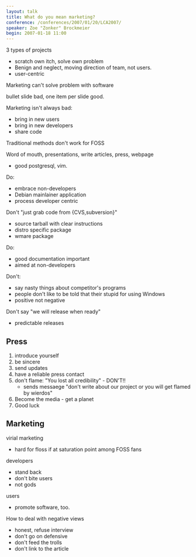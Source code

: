 ```yaml
---
layout: talk
title: What do you mean marketing?
conference: /conferences/2007/01/20/LCA2007/
speaker: Zoe "Zonker" Brockmeier
begin: 2007-01-18 11:00
---
```

3 types of projects

* scratch own itch, solve own problem
* Benign and neglect, moving direction of team, not users.
* user-centric

Marketing can't solve problem with software

bullet slide bad, one item per slide good.

Marketing isn't always bad:

* bring in new users
* bring in new developers
* share code

Traditional methods don't work for FOSS

Word of mouth, presentations, write articles, press, webpage

* good postgresql, vim.

Do:

* embrace non-developers
* Debian mainlainer application
* process developer centric

Don't "just grab code from {CVS,subversion}"

* source tarball with clear instructions
* distro specific package
* wmare package

Do:

* good documentation important
* aimed at non-developers

Don't:

* say nasty things about competitor's programs
* people don't like to be told that their stupid for using Windows
* positive not negative

Don't say "we will release when ready"

* predictable releases

## Press

1. introduce yourself
2. be sincere
3. send updates
4. have a reliable press contact
5. don't flame: "You lost all credibility" - DON'T!!
   * sends messaege "don't write about our project or you will get flamed by
     wierdos"
6. Become the media - get a planet
7. Good luck

## Marketing

virial marketing

* hard for floss if at saturation point among FOSS fans

developers

* stand back
* don't bite users
* not gods

users

* promote software, too.

How to deal with negative views

* honest, refuse interview
* don't go on defensive
* don't feed the trolls
* don't link to the article
